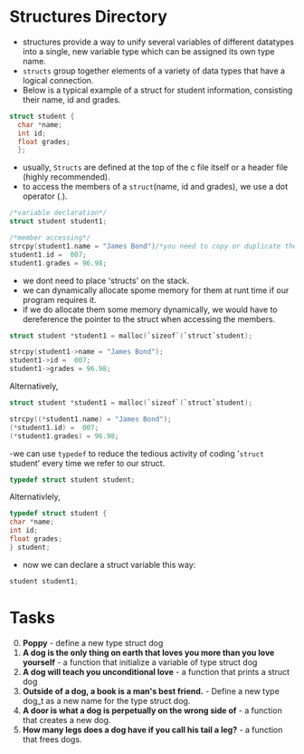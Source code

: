 # Structures Directory

- structures provide a way to unify several variables of different datatypes into a single, new variable type which can be assigned its own type name.
- `structs` group together elements of a variety of data types that have a logical connection.
- Below is a typical example of a struct for student information, consisting their name, id and grades.

```C
struct student {
  char *name;
  int id;
  float grades;
  };
  ```
  
  - usually, `Structs` are defined at the top of the c file itself or a header file (highly recommended).
  - to access the members of a `struct`(name, id and grades), we use a dot operator (.).
  
  ```C
  /*variable declaration*/
  struct student student1;
  
  /*member accessing*/
  strcpy(student1.name = "James Bond")/*you need to copy or duplicate the string first*/
  student1.id =  007;
  student1.grades = 96.98;
  ```
  
  - we dont need to place 'structs' on the stack.
  - we can dynamically allocate spome memory for them at runt time if our program requires it.
  - if we do allocate them some memory dynamically, we would have to dereference the pointer to the struct when accessing the members.

```C
struct student *student1 = malloc(`sizeof`(`struct`student);

strcpy(student1->name = "James Bond");
student1->id =  007;
student1->grades = 96.98;
  ```
  
  Alternatively,
  
  ```C
  struct student *student1 = malloc(`sizeof`(`struct`student);
  
  strcpy((*student1.name) = "James Bond");
  (*student1.id) =  007;
  (*student1.grades) = 96.98;
  ```
  -we can use `typedef` to reduce the tedious activity of coding '`struct` student' every time we refer to our struct.
  
  ```C
  typedef struct student student;
  ```
  
  Alternativlely,
  
  ```C
  typedef struct student {
  char *name;
  int id;
  float grades;
  } student;
  ```
  
  - now we can declare a struct variable this way:
  
  ```C
  student student1;
  ```
  # Tasks
  
  0. **Poppy** - define a new type struct dog
  1. **A dog is the only thing on earth that loves you more than you love yourself** - a function that initialize a variable of type struct dog
  2. **A dog will teach you unconditional love** - a function that prints a struct dog
  3. **Outside of a dog, a book is a man's best friend.** - Define a new type dog_t as a new name for the type struct dog.
  4. **A door is what a dog is perpetually on the wrong side of** - a function that creates a new dog.
  5. **How many legs does a dog have if you call his tail a leg?** -  a function that frees dogs.
  
  
  
  
  
  
  
  
  
  
  
  
  
  
  
  
  
  
  
  
